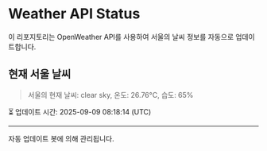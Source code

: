 
# Weather API Status

이 리포지토리는 OpenWeather API를 사용하여 서울의 날씨 정보를 자동으로 업데이트합니다.

## 현재 서울 날씨
> 서울의 현재 날씨: clear sky, 온도: 26.76°C, 습도: 65%

⏳ 업데이트 시간: 2025-09-09 08:18:14 (UTC)

---
자동 업데이트 봇에 의해 관리됩니다.
